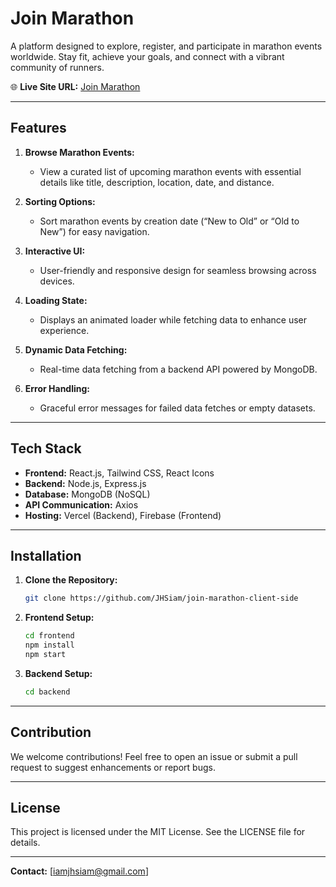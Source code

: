 # Join Marathon

A platform designed to explore, register, and participate in marathon events worldwide. Stay fit, achieve your goals, and connect with a vibrant community of runners.

🌐 **Live Site URL:** [Join Marathon](https://join-marathon.web.app/)  


---

## Features

1. **Browse Marathon Events:**
   - View a curated list of upcoming marathon events with essential details like title, description, location, date, and distance.

2. **Sorting Options:**
   - Sort marathon events by creation date (“New to Old” or “Old to New”) for easy navigation.

3. **Interactive UI:**
   - User-friendly and responsive design for seamless browsing across devices.

4. **Loading State:**
   - Displays an animated loader while fetching data to enhance user experience.

5. **Dynamic Data Fetching:**
   - Real-time data fetching from a backend API powered by MongoDB.

6. **Error Handling:**
   - Graceful error messages for failed data fetches or empty datasets.


---

## Tech Stack

- **Frontend:** React.js, Tailwind CSS, React Icons
- **Backend:** Node.js, Express.js
- **Database:** MongoDB (NoSQL)
- **API Communication:** Axios
- **Hosting:** Vercel (Backend), Firebase (Frontend)

---

## Installation

1. **Clone the Repository:**
   ```bash
   git clone https://github.com/JHSiam/join-marathon-client-side
   ```

2. **Frontend Setup:**
   ```bash
   cd frontend
   npm install
   npm start
   ```

3. **Backend Setup:**
   ```bash
   cd backend
   

---

## Contribution
We welcome contributions! Feel free to open an issue or submit a pull request to suggest enhancements or report bugs.

---

## License
This project is licensed under the MIT License. See the LICENSE file for details.

---

**Contact:** [iamjhsiam@gmail.com] 

